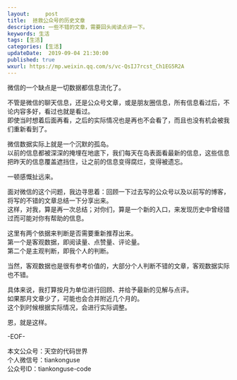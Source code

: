 ```yaml
---   
layout:     post  
title:  拯救公众号的历史文章  
description: 一些不错的文章，需要回头阅读点评一下。  
keywords: 生活  
tags: [生活]    
categories: [生活]  
updateDate:  2019-09-04 21:30:00  
published: true  
wxurl: https://mp.weixin.qq.com/s/vc-QsIJ7rcst_Ch1EG5R2A  
---  
```




微信的一个缺点是一切数据都信息流化了。  


不管是微信的聊天信息，还是公众号文章，或是朋友圈信息，所有信息看过后，不论内容多好，看过也就是看过。  
即使当时想着后面再看，之后的实际情况也是再也不会看了，而且也没有机会被我们重新看到了。  


微信数据实际上就是一个沉默的孤岛。  
以前的信息都被深深的掩埋在地底下，我们每天在岛表面看最新的信息，这些信息把昨天的信息覆盖遮挡住，让之前的信息变得腐烂，变得被遗忘。  


一顿感慨扯远来。  


面对微信的这个问题，我边寻思着：回顾一下过去写的公众号以及以前写的博客，将写的不错的文章总结一下分享出来。  
这样，对我，算是再一次总结；对你们，算是一个新的入口，来发现历史中曾经错过而可能对你有帮助的信息。  


这里有两个依据来判断是否需要重新推荐出来。  
第一个是客观数据，即阅读量、点赞量、评论量。  
第二个是主观判断，即我个人的判断。  


当然，客观数据也是很有参考价值的，大部分个人判断不错的文章，客观数据实际也不错。  


具体来说，我打算按月为单位进行回顾、并给予最新的见解与点评。  
如果那月文章少了，可能也会合并附近几个月的。  
这个到时候根据实际情况，会进行实际调整。  


恩，就是这样。  


-EOF-  


本文公众号：天空的代码世界  
个人微信号：tiankonguse  
公众号ID：tiankonguse-code  
  

